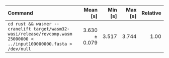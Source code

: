 | Command | Mean [s] | Min [s] | Max [s] | Relative |
|:---|---:|---:|---:|---:|
| `cd rust && wasmer --cranelift target/wasm32-wasi/release/revcomp.wasm 25000000 < ../input100000000.fasta > /dev/null` | 3.630 ± 0.079 | 3.517 | 3.744 | 1.00 |
